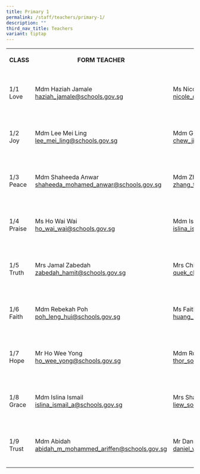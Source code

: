 ```yaml
---
title: Primary 1
permalink: /staff/teachers/primary-1/
description: ""
third_nav_title: Teachers
variant: tiptap
---
```

<table><tbody><tr><th rowspan="1" colspan="1"><p>CLASS</p></th><th rowspan="1" colspan="1"><p>FORM TEACHER</p></th><th rowspan="1" colspan="1"><p>CO-FORM TEACHER<br></p></th></tr><tr><td rowspan="1" colspan="1"><p><br>1/1<br>Love<br><br></p></td><td rowspan="1" colspan="1"><p>Mdm Haziah Jamale<br><a href="mailto:haziah_jamale@schools.gov.sg" rel="noopener noreferrer nofollow" target="_blank">haziah_jamale@schools.gov.sg</a><br></p></td><td rowspan="1" colspan="1"><p>Ms Nicole Chan<br><a href="mailto:nicole_chan_poh_wan@schools.gov.sg" rel="noopener noreferrer nofollow" target="_blank">nicole_chan_poh_wan@schools.gov.sg</a><br></p></td></tr><tr><td rowspan="1" colspan="1"><p><br>1/2<br>Joy<br><br></p></td><td rowspan="1" colspan="1"><p>Mdm Lee Mei Ling<br><a href="mailto:lee_mei_ling@schools.gov.sg" rel="noopener noreferrer nofollow" target="_blank">lee_mei_ling@schools.gov.sg</a><br></p></td><td rowspan="1" colspan="1"><p>Mdm Grace Chew<br><a href="mailto:chew_jia_chi_grace@schools.gov.sg" rel="noopener noreferrer nofollow" target="_blank">chew_jia_chi_grace@schools.gov.sg</a><br></p></td></tr><tr><td rowspan="1" colspan="1"><p><br>1/3<br>Peace<br><br></p></td><td rowspan="1" colspan="1"><p>Mdm Shaheeda Anwar<br><a href="mailto:shaheeda_mohamed_anwar@schools.gov.sg" rel="noopener noreferrer nofollow" target="_blank">shaheeda_mohamed_anwar@schools.gov.sg</a><br></p></td><td rowspan="1" colspan="1"><p>Mdm Zhang Tao<br><a href="mailto:zhang_tao@schools.gov.sg" rel="noopener noreferrer nofollow" target="_blank">zhang_tao@schools.gov.sg</a><br></p></td></tr><tr><td rowspan="1" colspan="1"><p><br>1/4<br>Praise<br><br></p></td><td rowspan="1" colspan="1"><p>Ms Ho Wai Wai<br><a href="mailto:ho_wai_wai@schools.gov.sg" rel="noopener noreferrer nofollow" target="_blank">ho_wai_wai@schools.gov.sg</a><br></p></td><td rowspan="1" colspan="1"><p>Mdm Islina Ismail<br><a href="mailto:islina_ismail_a@schools.gov.sg" rel="noopener noreferrer nofollow" target="_blank">islina_ismail_a@schools.gov.sg</a><br></p></td></tr><tr><td rowspan="1" colspan="1"><p><br>1/5<br>Truth<br><br></p></td><td rowspan="1" colspan="1"><p>Mrs Jamal Zabedah<br><a href="mailto:zabedah_hamit@schools.gov.sg" rel="noopener noreferrer nofollow" target="_blank">zabedah_hamit@schools.gov.sg</a><br></p></td><td rowspan="1" colspan="1"><p>Mrs Chin Chin Ling<br><a href="mailto:quek_chin_ling@schools.gov.sg" rel="noopener noreferrer nofollow" target="_blank">quek_chin_ling@schools.gov.sg</a><br></p></td></tr><tr><td rowspan="1" colspan="1"><p><br>1/6<br>Faith<br><br></p></td><td rowspan="1" colspan="1"><p>Mdm Rebekah Poh<br><a href="mailto:poh_leng_hui@schools.gov.sg" rel="noopener noreferrer nofollow" target="_blank">poh_leng_hui@schools.gov.sg</a><br></p></td><td rowspan="1" colspan="1"><p>Ms Faith Huang<br><a href="mailto:huang_huiru_faith@schools.gov.sg" rel="noopener noreferrer nofollow" target="_blank">huang_huiru_faith@schools.gov.sg</a><br></p></td></tr><tr><td rowspan="1" colspan="1"><p><br>1/7<br>Hope<br><br></p></td><td rowspan="1" colspan="1"><p>Mr Ho Wee Yong<br><a href="mailto:ho_wee_yong@schools.gov.sg" rel="noopener noreferrer nofollow" target="_blank">ho_wee_yong@schools.gov.sg</a><br></p></td><td rowspan="1" colspan="1"><p>Mdm Roslind Thor<br><a href="mailto:thor_soh_chin@schools.gov.sg" rel="noopener noreferrer nofollow" target="_blank">thor_soh_chin@schools.gov.sg</a><br></p></td></tr><tr><td rowspan="1" colspan="1"><p><br>1/8<br>Grace<br><br></p></td><td rowspan="1" colspan="1"><p>Mdm Islina Ismail<br><a href="mailto:islina_ismail_a@schools.gov.sg" rel="noopener noreferrer nofollow" target="_blank">islina_ismail_a@schools.gov.sg</a><br></p></td><td rowspan="1" colspan="1"><p>Mrs Shauna Lee<br><a href="mailto:liew_soh_yee_shauna@schools.gov.sg" rel="noopener noreferrer nofollow" target="_blank">liew_soh_yee_shauna@schools.gov.sg</a><br></p></td></tr><tr><td rowspan="1" colspan="1"><p><br>1/9<br>Trust<br><br></p></td><td rowspan="1" colspan="1"><p>Mdm Abidah<br><a href="mailto:abidah_m_mohammed_ariffen@schools.gov.sg" rel="noopener noreferrer nofollow" target="_blank">abidah_m_mohammed_ariffen@schools.gov.sg</a> <br></p></td><td rowspan="1" colspan="1"><p>Mr Daniel Vaithilingam<br><a href="mailto:daniel_vaithilingam@schools.gov.sg" rel="noopener noreferrer nofollow" target="_blank">daniel_vaithilingam@schools.gov.sg</a><br></p></td></tr></tbody></table><p></p>